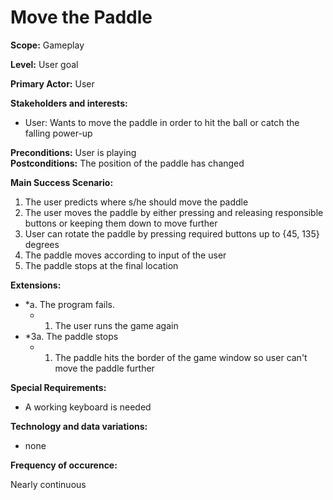 # Move the Paddle

**Scope:** Gameplay

**Level:** User goal

**Primary Actor:** User     

**Stakeholders and interests:**     
- User: Wants to move the paddle in order to hit the ball or catch the falling power-up

**Preconditions:** User is playing  
**Postconditions:** The position of the paddle has changed  

**Main Success Scenario:**
1. The user predicts where s/he should move the paddle 
2. The user moves the paddle by either pressing and releasing responsible buttons or keeping them down to move further
3. User can rotate the paddle by pressing required buttons up to {45, 135} degrees 
4. The paddle moves according to input of the user
5. The paddle stops at the final location

**Extensions:**
* *a. The program fails.
	* 1. The user runs the game again
* *3a. The paddle stops
	* 1. The paddle hits the border of the game window so user can't move the paddle further

**Special Requirements:**
- A working keyboard is needed

**Technology and data variations:**
- none

**Frequency of occurence:**

Nearly continuous
